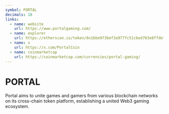 ```yaml
---
symbol: PORTAL
decimals: 18
links:
  - name: website
    url: https://www.portalgaming.com/
  - name: explorer
    url: https://etherscan.io/token/0x1bbe973bef3a977fc51cbed703e8ffdefe001fed
  - name: x
    url: https://x.com/PortalCoin
  - name: coinmarketcap
    url: https://coinmarketcap.com/currencies/portal-gaming/
---
```


# PORTAL

Portal aims to unite games and gamers from various blockchain networks on its cross-chain token platform, establishing a united Web3 gaming ecosystem.
